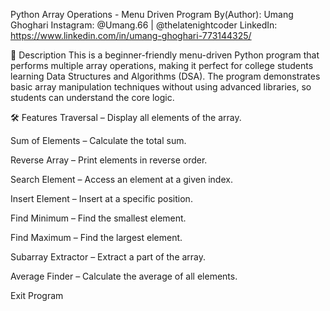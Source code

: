 Python Array Operations - Menu Driven Program
By(Author): Umang Ghoghari
Instagram: @Umang.66 | @thelatenightcoder
LinkedIn: https://www.linkedin.com/in/umang-ghoghari-773144325/

📜 Description
This is a beginner-friendly menu-driven Python program that performs multiple array operations, making it perfect for college students learning Data Structures and Algorithms (DSA).
The program demonstrates basic array manipulation techniques without using advanced libraries, so students can understand the core logic.

🛠 Features
Traversal – Display all elements of the array.

Sum of Elements – Calculate the total sum.

Reverse Array – Print elements in reverse order.

Search Element – Access an element at a given index.

Insert Element – Insert at a specific position.

Find Minimum – Find the smallest element.

Find Maximum – Find the largest element.

Subarray Extractor – Extract a part of the array.



Average Finder – Calculate the average of all elements.

Exit Program
